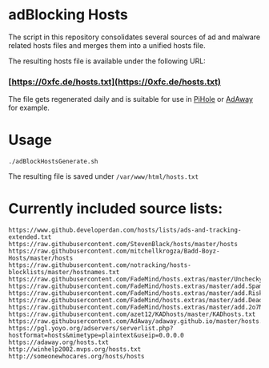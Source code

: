 # adBlocking Hosts

The script in this repository consolidates several sources of ad and malware related hosts files and merges them into a unified hosts file.

The resulting hosts file is available under the following URL:

### [https://0xfc.de/hosts.txt](https://0xfc.de/hosts.txt)

The file gets regenerated daily and is suitable for use in [PiHole](https://pi-hole.net/) or [AdAway](https://adaway.org/) for example.

# Usage
```
./adBlockHostsGenerate.sh
```
The resulting file is saved under `/var/www/html/hosts.txt`
# Currently included source lists:
```
https://www.github.developerdan.com/hosts/lists/ads-and-tracking-extended.txt
https://raw.githubusercontent.com/StevenBlack/hosts/master/hosts
https://raw.githubusercontent.com/mitchellkrogza/Badd-Boyz-Hosts/master/hosts
https://raw.githubusercontent.com/notracking/hosts-blocklists/master/hostnames.txt
https://raw.githubusercontent.com/FadeMind/hosts.extras/master/UncheckyAds/hosts
https://raw.githubusercontent.com/FadeMind/hosts.extras/master/add.Spam/hosts
https://raw.githubusercontent.com/FadeMind/hosts.extras/master/add.Risk/hosts
https://raw.githubusercontent.com/FadeMind/hosts.extras/master/add.Dead/hosts
https://raw.githubusercontent.com/FadeMind/hosts.extras/master/add.2o7Net/hosts
https://raw.githubusercontent.com/azet12/KADhosts/master/KADhosts.txt
https://raw.githubusercontent.com/AdAway/adaway.github.io/master/hosts.txt
https://pgl.yoyo.org/adservers/serverlist.php?hostformat=hosts&mimetype=plaintext&useip=0.0.0.0
https://adaway.org/hosts.txt
http://winhelp2002.mvps.org/hosts.txt
http://someonewhocares.org/hosts/hosts
```
